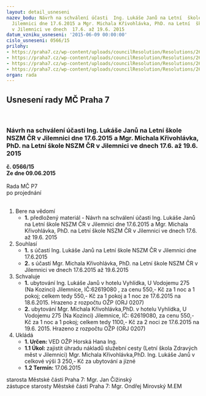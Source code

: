 ```yaml
---
layout: detail_usneseni
nazev_bodu: Návrh na schválení účasti  Ing. Lukáše Janů na Letní  škole  NSZM ČR v
  Jilemnici dne 17.6.2015 a Mgr. Michala Křivohlávka, PhD. na Letní  škole  NSZM ČR
  v Jilemnici ve dnech  17.6. až 19.6. 2015
datum_vzniku_usneseni: '2015-06-09 00:00:00'
cislo_usneseni: 0566/15
prilohy:
- https://praha7.cz/wp-content/uploads/councilResolution/Resolutions/26283/36-15-d%c5%afvodov%c3%a1__letn%c3%ad_%c5%a1kola.doc
- https://praha7.cz/wp-content/uploads/councilResolution/Resolutions/26283/36-15-nszm_ls15_uvodni-seminar_program_3.pdf
- https://praha7.cz/wp-content/uploads/councilResolution/Resolutions/26283/36-15-nszm_ls15_program.pdf
- https://praha7.cz/wp-content/uploads/councilResolution/Resolutions/26283/36-15-n%c3%a1klady_jilemnice.doc
organ: rada
---
```

<div id="ucUsn_pList" class="usn">
	<span><h2>Usnesení rady MČ Praha 7 </h2>
<br></span><div class="standBody">
<span><h3>Návrh na schválení účasti  Ing. Lukáše Janů na Letní  škole  NSZM ČR v Jilemnici dne 17.6.2015 a Mgr. Michala Křivohlávka, PhD. na Letní  škole  NSZM ČR v Jilemnici ve dnech  17.6. až 19.6. 2015</h3></span><div class="center">
		<strong>č. 0566/15</strong><br>
	</div>
<div class="center">
		<strong>Ze dne 09.06.2015</strong><br><br>
	</div>Rada MČ P7<br> po projednání<br><br><ol>
<li>Bere na vědomí<ul><li>
<strong>1.</strong> předložený materiál - Návrh na schválení účasti  Ing. Lukáše Janů na Letní  škole  NSZM ČR v Jilemnici dne 17.6.2015 a Mgr. Michala Křivohlávka, PhD. na Letní  škole  NSZM ČR v Jilemnici ve dnech  17.6. až 19.6. 2015</li></ul>
</li>
<li>Souhlasí<ul>
<li>
<strong>1.</strong> s účastí Ing. Lukáše Janů na  Letní  škole NSZM ČR v Jilemnici   dne 17.6.2015   </li>
<li>
<strong>2.</strong> s účastí Mgr. Michala Křivohlávka, PhD. na  Letní  škole NSZM ČR v Jilemnici   ve dnech  17.6.2015 až 19.6.2015 </li>
</ul>
</li>
<li>Schvaluje<ul>
<li>
<strong>1.</strong> ubytování Ing. Lukáše Janů v hotelu Vyhlídka, U Vodojemu 275 (Na Kozinci) Jilemnice, IČ:62619080 , za cenu 550,- Kč  za 1 noc a 1 pokoj; celkem tedy 550,- Kč za 1 pokoj a 1 noc ze 17.6.2015 na 18.6.2015. Hrazeno z rozpočtu OŽP (ORJ 0207)</li>
<li>
<strong>2.</strong> ubytování Mgr. Michala Křivohlávka,PhD.  v hotelu Vyhlídka, U Vodojemu 275 (Na Kozinci) Jilemnice, IČ: 62619080, za cenu 550,- Kč  za 1 noc a 1 pokoj; celkem tedy 1100,- Kč  za 2 noci ze 17.6.2015 na  19.6. 2015. Hrazeno z rozpočtu OŽP (ORJ 0207)     </li>
</ul>
</li>
<li>Ukládá<ul>
<li>
<strong>1. Určen: </strong>VED OŽP Horská Hana Ing.</li>
<li>
<strong>1.1 Úkol: </strong>zajistit úhradu nákladů  služební cesty (Letní škola  Zdravých měst v Jilemnici) Mgr. Michala Křivohlávka,PhD.  Ing. Lukáše Janů  v celkové výši  3 250,- Kč za  ubytování a   jízné</li>
<li>
<strong>1.2 Termín: </strong>17.06.2015</li>
</ul>
</li>
</ol>starosta Městské části Praha 7: Mgr. Jan Čižinský<br>zástupce starosty Městské části Praha 7: Mgr. Ondřej Mirovský M.EM 
</div>
</div>